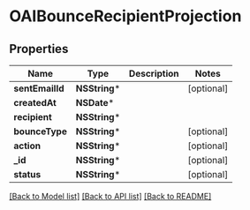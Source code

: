 # OAIBounceRecipientProjection

## Properties
Name | Type | Description | Notes
------------ | ------------- | ------------- | -------------
**sentEmailId** | **NSString*** |  | [optional] 
**createdAt** | **NSDate*** |  | 
**recipient** | **NSString*** |  | 
**bounceType** | **NSString*** |  | [optional] 
**action** | **NSString*** |  | [optional] 
**_id** | **NSString*** |  | [optional] 
**status** | **NSString*** |  | [optional] 

[[Back to Model list]](../README#documentation-for-models) [[Back to API list]](../README#documentation-for-api-endpoints) [[Back to README]](../README)


